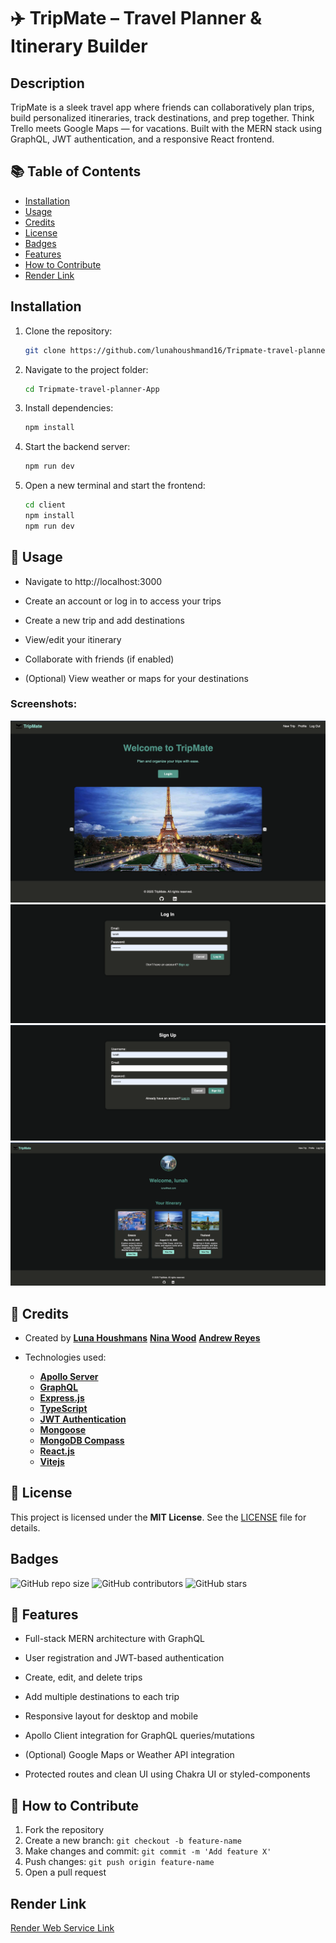 # ✈️ TripMate – Travel Planner & Itinerary Builder 

## Description

TripMate is a sleek travel app where friends can collaboratively plan trips, build personalized itineraries, track destinations, and prep together. Think Trello meets Google Maps — for vacations. Built with the MERN stack using GraphQL, JWT authentication, and a responsive React frontend.

## 📚 Table of Contents

- [Installation](#installation)
- [Usage](#usage)
- [Credits](#credits)
- [License](#license)
- [Badges](#badges)
- [Features](#features)
- [How to Contribute](#how-to-contribute)
- [Render Link](#render-link)

## Installation

1. Clone the repository:
   ```sh
   git clone https://github.com/lunahoushmand16/Tripmate-travel-planner-App
   ```
2. Navigate to the project folder:
   ```sh
   cd Tripmate-travel-planner-App
   ```
3. Install dependencies:
    ```sh
   npm install
   ```
4. Start the backend server:
   ```sh
   npm run dev
   ```
6. Open a new terminal and start the frontend:
   ```sh
   cd client
   npm install
   npm run dev
   ```

## 🚀  Usage

- Navigate to http://localhost:3000

- Create an account or log in to access your trips

- Create a new trip and add destinations

- View/edit your itinerary

- Collaborate with friends (if enabled)

- (Optional) View weather or maps for your destinations

### Screenshots:

![Home Page](./client/public/Home-page.png)
![Login page](./client/public/Login-page.png)
![Sign up Page](./client/public/signup-page.png)
![Profile Page](./client/public/Profile-page.png)

## 👥 Credits

- Created by **[Luna Houshmans](https://github.com/lunahoushmand16)**
             **[Nina Wood](https://github.com/Geek-N)**
             **[Andrew Reyes](https://github.com/AdrewReyes)**
             
- Technologies used: 
  - **[Apollo Server](https://www.apollo.io/)**
  - **[GraphQL](https://graphql.org/)**
  - **[Express.js](https://expressjs.com/)**
  - **[TypeScript](https://www.typescriptlang.org/)**
  - **[JWT Authentication](https://jwt.io/)**
  - **[Mongoose](https://mongoosejs.com/)**
  - **[MongoDB Compass](https://www.mongodb.com/products/tools/compass)**
  - **[React.js](https://react.dev/)**
  - **[Vitejs](https://vite.dev/)**

## 📄 License

This project is licensed under the **MIT License**. See the [LICENSE](LICENSE) file for details.

## Badges

![GitHub repo size](https://img.shields.io/github/repo-size/lunahoushmand16/Tripmate-travel-planner-App)
![GitHub contributors](https://img.shields.io/github/contributors/lunahoushmand16/Tripmate-travel-planner-App)
![GitHub stars](https://img.shields.io/github/stars/lunahoushmand16/Tripmate-travel-planner-App?style=social)

## 🌟 Features

- Full-stack MERN architecture with GraphQL

- User registration and JWT-based authentication

- Create, edit, and delete trips

- Add multiple destinations to each trip

- Responsive layout for desktop and mobile

- Apollo Client integration for GraphQL queries/mutations

- (Optional) Google Maps or Weather API integration

- Protected routes and clean UI using Chakra UI or styled-components

## 🤝 How to Contribute

1. Fork the repository
2. Create a new branch: `git checkout -b feature-name`
3. Make changes and commit: `git commit -m 'Add feature X'`
4. Push changes: `git push origin feature-name`
5. Open a pull request

## Render Link

[Render Web Service Link](https://tripmate-travel-planner-app.onrender.com/)
